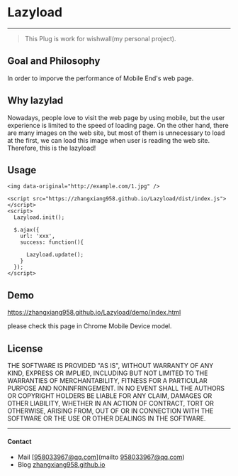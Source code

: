 # Lazyload
---

> This Plug is work for wishwall(my personal project).
## Goal and Philosophy

  In order to imporve the performance of Mobile End's web page.

## Why lazylad

  Nowadays, people love to visit the web page by using mobile, but the user experience is limited to the speed of loading page.
  On the other hand, there are many images on the web site, but most of them is unnecessary to load at the first, we can load this
  image when user is reading the web site.
  Therefore, this is the lazyload!

## Usage

```
<img data-original="http://example.com/1.jpg" />

<script src="https://zhangxiang958.github.io/Lazyload/dist/index.js"></script>
<script>
  Lazyload.init();

  $.ajax({
    url: 'xxx',
    success: function(){

      Lazyload.update();
    }
  });
</script>
```
## Demo

  https://zhangxiang958.github.io/Lazyload/demo/index.html

  please check this page in Chrome Mobile Device model.
## License

  THE SOFTWARE IS PROVIDED "AS IS", WITHOUT WARRANTY OF ANY KIND, EXPRESS OR
IMPLIED, INCLUDING BUT NOT LIMITED TO THE WARRANTIES OF MERCHANTABILITY,
FITNESS FOR A PARTICULAR PURPOSE AND NONINFRINGEMENT. IN NO EVENT SHALL THE
AUTHORS OR COPYRIGHT HOLDERS BE LIABLE FOR ANY CLAIM, DAMAGES OR OTHER
LIABILITY, WHETHER IN AN ACTION OF CONTRACT, TORT OR OTHERWISE, ARISING FROM,
OUT OF OR IN CONNECTION WITH THE SOFTWARE OR THE USE OR OTHER DEALINGS IN THE
SOFTWARE.

---

#### Contact
- Mail [958033967@qq.com](mailto 958033967@qq.com)
- Blog [zhangxiang958.github.io](http://zhangxiang958.github.io "shawn")
